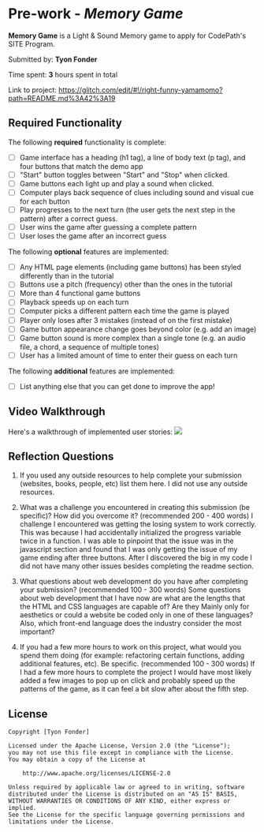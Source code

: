 # Pre-work - *Memory Game*

**Memory Game** is a Light & Sound Memory game to apply for CodePath's SITE Program. 

Submitted by: **Tyon Fonder**

Time spent: **3** hours spent in total

Link to project: https://glitch.com/edit/#!/right-funny-yamamomo?path=README.md%3A42%3A19

## Required Functionality

The following **required** functionality is complete:

* [ ] Game interface has a heading (h1 tag), a line of body text (p tag), and four buttons that match the demo app
* [ ] "Start" button toggles between "Start" and "Stop" when clicked. 
* [ ] Game buttons each light up and play a sound when clicked. 
* [ ] Computer plays back sequence of clues including sound and visual cue for each button
* [ ] Play progresses to the next turn (the user gets the next step in the pattern) after a correct guess. 
* [ ] User wins the game after guessing a complete pattern
* [ ] User loses the game after an incorrect guess

The following **optional** features are implemented:

* [ ] Any HTML page elements (including game buttons) has been styled differently than in the tutorial
* [ ] Buttons use a pitch (frequency) other than the ones in the tutorial
* [ ] More than 4 functional game buttons
* [ ] Playback speeds up on each turn
* [ ] Computer picks a different pattern each time the game is played
* [ ] Player only loses after 3 mistakes (instead of on the first mistake)
* [ ] Game button appearance change goes beyond color (e.g. add an image)
* [ ] Game button sound is more complex than a single tone (e.g. an audio file, a chord, a sequence of multiple tones)
* [ ] User has a limited amount of time to enter their guess on each turn

The following **additional** features are implemented:

- [ ] List anything else that you can get done to improve the app!

## Video Walkthrough

Here's a walkthrough of implemented user stories:
![](https://i.imgur.com/G41QOBl.gif)



## Reflection Questions
1. If you used any outside resources to help complete your submission (websites, books, people, etc) list them here. 
I did not use any outside resources.

2. What was a challenge you encountered in creating this submission (be specific)? How did you overcome it? (recommended 200 - 400 words) 
I challenge I encountered was getting the losing system to work correctly. This was because I had accidentally initialized the progress variable twice in a function. I was able to pinpoint that the issue was in the javascript section and found that I was only getting the issue of my game ending after three buttons. After I discovered the big in my code I did not have many other issues besides completing the readme section.

3. What questions about web development do you have after completing your submission? (recommended 100 - 300 words) 
Some questions about web development that I have now are what are the lengths that the HTML and CSS languages are capable of? Are they Mainly only for aesthetics or could a website be coded only in one of these languages? Also, which front-end language does the industry consider the most important?

4. If you had a few more hours to work on this project, what would you spend them doing (for example: refactoring certain functions, adding additional features, etc). Be specific. (recommended 100 - 300 words) 
If I had a few more hours to complete the project I would have most likely added a few images to pop up on click and probably speed up the patterns of the game, as it can feel a bit slow after about the fifth step.



## License

    Copyright [Tyon Fonder]

    Licensed under the Apache License, Version 2.0 (the "License");
    you may not use this file except in compliance with the License.
    You may obtain a copy of the License at

        http://www.apache.org/licenses/LICENSE-2.0

    Unless required by applicable law or agreed to in writing, software
    distributed under the License is distributed on an "AS IS" BASIS,
    WITHOUT WARRANTIES OR CONDITIONS OF ANY KIND, either express or implied.
    See the License for the specific language governing permissions and
    limitations under the License.